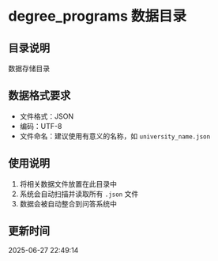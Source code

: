 # degree_programs 数据目录

## 目录说明
数据存储目录

## 数据格式要求
- 文件格式：JSON
- 编码：UTF-8
- 文件命名：建议使用有意义的名称，如 `university_name.json`

## 使用说明
1. 将相关数据文件放置在此目录中
2. 系统会自动扫描并读取所有 `.json` 文件
3. 数据会被自动整合到问答系统中

## 更新时间
2025-06-27 22:49:14
